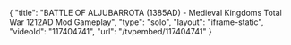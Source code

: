{
    "title": "BATTLE OF ALJUBARROTA (1385AD) - Medieval Kingdoms Total War 1212AD Mod Gameplay",
    "type": "solo",
    "layout": "iframe-static",
    "videoId": "117404741",
    "url": "\/tvpembed\/117404741"
}